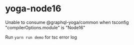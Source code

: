 # yoga-node16

Unable to consume @graphql-yoga/common when tsconfig "compilerOptions.module" is "Node16"

Run `yarn run demo` for tsc error log
